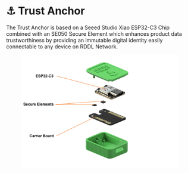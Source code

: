 # ⚓ Trust Anchor

The Trust Anchor is based on a Seeed Studio Xiao ESP32-C3 Chip combined with an SE050 Secure Element which enhances product data trustworthiness by providing an immutable digital identity easily connectable to any device on RDDL Network.

<figure><img src="../../.gitbook/assets/image.png" alt=""><figcaption></figcaption></figure>

